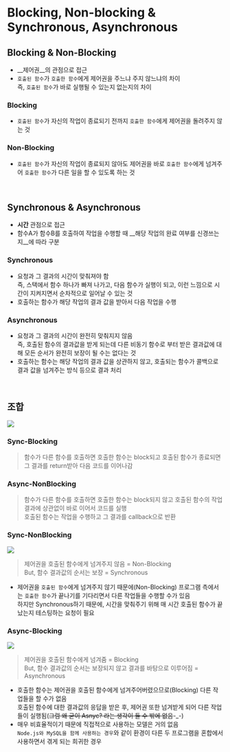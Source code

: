 # Blocking, Non-blocking & Synchronous, Asynchronous
## Blocking & Non-Blocking
- __제어권__의 관점으로 접근
- ```호출된 함수```가 ```호출한 함수```에게 제어권을 주느냐 주지 않느냐의 차이  
즉, ```호출된 함수```가 바로 실행될 수 있는지 없는지의 차이  

### Blocking
- ```호출된 함수```가 자신의 작업이 종료되기 전까지 ```호출한 함수```에게 제어권을 돌려주지 않는 것

### Non-Blocking
- ```호출된 함수```가 자신의 작업이 종료되지 않아도 제어권을 바로 ```호출한 함수```에게 넘겨주어 ```호출한 함수```가 다른 일을 할 수 있도록 하는 것

<br>

## Synchronous & Asynchronous
- __시간__ 관점으로 접근
- 함수A가 함수B를 호출하여 작업을 수행할 때 __해당 작업의 완료 여부를 신경쓰는지__에 따라 구분

### Synchronous
- 요청과 그 결과의 시간이 맞춰져야 함  
즉, 스택에서 함수 하나가 빠져 나가고, 다음 함수가 실행이 되고, 이런 느낌으로 시간이 지켜지면서 순차적으로 일어날 수 있는 것  
- 호출하는 함수가 해당 작업의 결과 값을 받아서 다음 작업을 수행

### Asynchronous
- 요청과 그 결과의 시간이 완전히 맞춰지지 않음  
즉, 호출된 함수의 결과값을 받게 되는데 다른 비동기 함수로 부터 받은 결과값에 대해 모든 순서가 완전히 보장이 될 수는 없다는 것  
- 호출하는 함수는 해당 작업의 결과 값을 상관하지 않고, 호출되는 함수가 콜백으로 결과 값을 넘겨주는 방식 등으로 결과 처리

<br>

## 조합
![](https://velog.velcdn.com/images/imeyh/post/5ed4476b-9688-4b26-a0cb-f45e38986170/image.png)
### Sync-Blocking
> 함수가 다른 함수를 호출하면 호출한 함수는 block되고 호출된 함수가 종료되면 그 결과를 return받아 다음 코드를 이어나감

### Async-NonBlocking
>함수가 다른 함수를 호출하면 호출한 함수는 block되지 않고 호출된 함수의 작업 결과에 상관없이 바로 이어서 코드를 실행  
호출된 함수는 작업을 수행하고 그 결과를 callback으로 반환  

### Sync-NonBlocking
![](https://velog.velcdn.com/images/imeyh/post/ea431611-6d40-4533-abb9-6eabbe81f27a/image.png)
>제어권을 호출된 함수에게 넘겨주지 않음 = Non-Blocking  
But, 함수 결과값의 순서는 보장 = Synchronous  

- 제어권을 ```호출된 함수```에게 넘겨주지 않기 때문에(Non-Blocking) 프로그램 측에서는 ```호출한 함수```가 끝나기를 기다리면서 다른 작업들을 수행할 수가 있음  
하지만 Synchronous하기 때문에, 시간을 맞춰주기 위해 매 시간 호출된 함수가 끝났는지 테스팅하는 요청이 필요  

### Async-Blocking
![](https://velog.velcdn.com/images/imeyh/post/cc4b52cd-838e-471c-b400-861ea41f5ce0/image.png)
>제어권을 호출된 함수에게 넘겨줌 = Blocking  
But, 함수 결과값의 순서는 보장되지 않고 결과를 바탕으로 이루어짐 = Asynchronous  

- 호출한 함수는 제어권을 호출된 함수에게 넘겨주어버렸으므로(Blocking) 다른 작업들을 할 수가 없음  
호출된 함수에 대한 결과값의 응답을 받은 후, 제어권 또한 넘겨받게 되어 다른 작업들이 실행됨(~~그럼 왜 굳이 Asnyc? 라는 생각이 들 수 밖에 없음~~-_-)  
- 매우 비효율적이기 때문에 직접적으로 사용하는 모델은 거의 없음  
 ```Node.js와 MySQL을 함께 사용하는 경우```와 같이 환경이 다른 두 프로그램을 혼합에서 사용하면서 겪게 되는 희귀한 경우  
